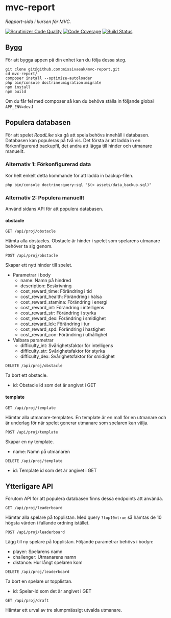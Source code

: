 # mvc-report

*Rapport-sida i kursen för MVC.*

[![Scrutinizer Code Quality](https://scrutinizer-ci.com/g/missivaeak/mvc-report/badges/quality-score.png?b=main)](https://scrutinizer-ci.com/g/missivaeak/mvc-report/?branch=main)
[![Code Coverage](https://scrutinizer-ci.com/g/missivaeak/mvc-report/badges/coverage.png?b=main)](https://scrutinizer-ci.com/g/missivaeak/mvc-report/?branch=main)
[![Build Status](https://scrutinizer-ci.com/g/missivaeak/mvc-report/badges/build.png?b=main)](https://scrutinizer-ci.com/g/missivaeak/mvc-report/build-status/main)

## Bygg

För att bygga appen på din enhet kan du följa dessa steg.

```
git clone git@github.com:missivaeak/mvc-report.git
cd mvc-report/
composer install --optimize-autoloader
php bin/console doctrine:migration:migrate
npm install
npm build
```

Om du får fel med composer så kan du behöva ställa in följande global `APP_ENV=dev`.t

## Populera databasen

För att spelet *RoadLike* ska gå att spela behövs innehåll i databasen. Databasen kan populeras på två vis. Det första är att ladda in en förkonfigurerad backupfil, det andra att lägga till hinder och utmanare manuellt.

### Alternativ 1: Förkonfigurerad data

Kör helt enkelt detta kommande för att ladda in backup-filen.

```
php bin/console doctrine:query:sql "$(< assets/data_backup.sql)"
```

### Alternativ 2: Populera manuellt

Använd sidans API för att populera databasen.

#### obstacle

```
GET /api/proj/obstacle
```

Hämta alla obstacles. Obstacle är hinder i spelet som spelarens utmanare behöver ta sig genom.

```
POST /api/proj/obstacle
```

Skapar ett nytt hinder till spelet.

* Parametrar i body
  * name: Namn på hindred
  * description: Beskrivning
  * cost_reward_time: Förändring i tid
  * cost_reward_health: Förändring i hälsa
  * cost_reward_stamina: Förändring i energi
  * cost_reward_int: Förändring i intelligens
  * cost_reward_str: Förändring i styrka
  * cost_reward_dex: Förändring i smidighet
  * cost_reward_lck: Förändring i tur
  * cost_reward_spd: Förändring i hastighet
  * cost_reward_con: Förändring i uthållighet
* Valbara parametrar
  * difficulty_int: Svårighetsfaktor för intelligens
  * difficulty_str: Svårighetsfaktor för styrka
  * difficulty_dex: Svårighetsfaktor för smidighet

```
DELETE /api/proj/obstacle
```

Ta bort ett obstacle.

* id: Obstacle id som det är angivet i GET

#### template

```
GET /api/proj/template
```

Hämtar alla utmanare-templates. En template är en mall för en utmanare och är underlag för när spelet generar utmanare som spelaren kan välja.

```
POST /api/proj/template
```

Skapar en ny template.

* name: Namn på utmanaren

```
DELETE /api/proj/template
```

* id: Template id som det är angivet i GET

## Ytterligare API

Förutom API för att populera databasen finns dessa endpoints att använda.

```
GET /api/proj/leaderboard
```

Hämtar alla spelare på topplistan. Med query `?top10=true` så hämtas de 10 högsta värden i fallande ordning istället.

```
POST /api/proj/leaderboard
```

Lägg till ny spelare på topplistan. Följande parametrar behövs i bodyn:
* player: Spelarens namn
* challenger: Utmanarens namn
* distance: Hur långt spelaren kom

```
DELETE /api/proj/leaderboard
```

Ta bort en spelare ur topplistan.
* id: Spelar-id som det är angivet i GET

```
GET /api/proj/draft
```

Hämtar ett urval av tre slumpmässigt utvalda utmanare.
